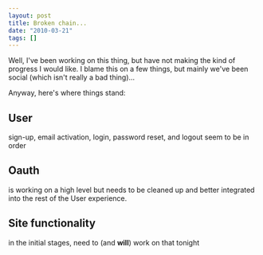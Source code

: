```yaml
---
layout: post
title: Broken chain...
date: "2010-03-21"
tags: []
---
```


Well, I've been working on this thing, but have not making the kind of progress I would like. I blame this on a few things, but mainly we've been social (which isn't really a bad thing)...

Anyway, here's where things stand:

<h2>User</h2>
sign-up, email activation, login, password reset, and logout seem to be in order
<h2>Oauth</h2>
is working on a high level but needs to be cleaned up and better integrated into the rest of the User experience.
<h2>Site functionality</h2>
in the initial stages, need to (and <strong>will</strong>) work on that tonight
